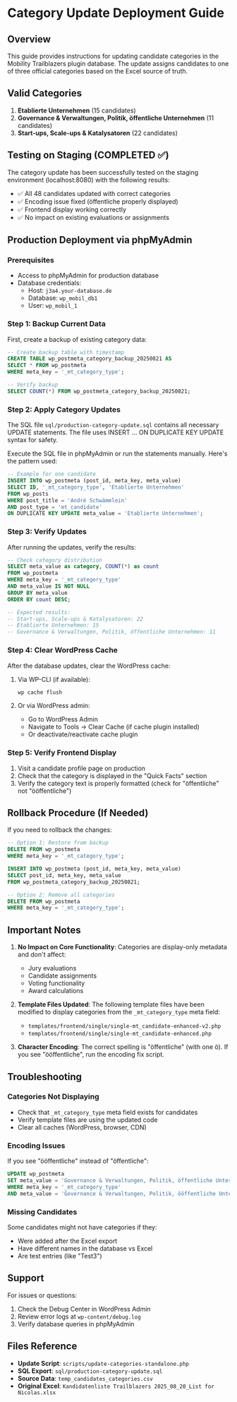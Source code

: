 # Category Update Deployment Guide

## Overview
This guide provides instructions for updating candidate categories in the Mobility Trailblazers plugin database. The update assigns candidates to one of three official categories based on the Excel source of truth.

## Valid Categories
1. **Etablierte Unternehmen** (15 candidates)
2. **Governance & Verwaltungen, Politik, öffentliche Unternehmen** (11 candidates)
3. **Start-ups, Scale-ups & Katalysatoren** (22 candidates)

## Testing on Staging (COMPLETED ✅)

The category update has been successfully tested on the staging environment (localhost:8080) with the following results:
- ✅ All 48 candidates updated with correct categories
- ✅ Encoding issue fixed (öffentliche properly displayed)
- ✅ Frontend display working correctly
- ✅ No impact on existing evaluations or assignments

## Production Deployment via phpMyAdmin

### Prerequisites
- Access to phpMyAdmin for production database
- Database credentials: 
  - Host: `j3a4.your-database.de`
  - Database: `wp_mobil_db1`
  - User: `wp_mobil_1`

### Step 1: Backup Current Data
First, create a backup of existing category data:

```sql
-- Create backup table with timestamp
CREATE TABLE wp_postmeta_category_backup_20250821 AS 
SELECT * FROM wp_postmeta 
WHERE meta_key = '_mt_category_type';

-- Verify backup
SELECT COUNT(*) FROM wp_postmeta_category_backup_20250821;
```

### Step 2: Apply Category Updates

The SQL file `sql/production-category-update.sql` contains all necessary UPDATE statements. The file uses INSERT ... ON DUPLICATE KEY UPDATE syntax for safety.

Execute the SQL file in phpMyAdmin or run the statements manually. Here's the pattern used:

```sql
-- Example for one candidate
INSERT INTO wp_postmeta (post_id, meta_key, meta_value)
SELECT ID, '_mt_category_type', 'Etablierte Unternehmen'
FROM wp_posts
WHERE post_title = 'André Schwämmlein' 
AND post_type = 'mt_candidate'
ON DUPLICATE KEY UPDATE meta_value = 'Etablierte Unternehmen';
```

### Step 3: Verify Updates

After running the updates, verify the results:

```sql
-- Check category distribution
SELECT meta_value as category, COUNT(*) as count
FROM wp_postmeta
WHERE meta_key = '_mt_category_type'
AND meta_value IS NOT NULL
GROUP BY meta_value
ORDER BY count DESC;

-- Expected results:
-- Start-ups, Scale-ups & Katalysatoren: 22
-- Etablierte Unternehmen: 15
-- Governance & Verwaltungen, Politik, öffentliche Unternehmen: 11
```

### Step 4: Clear WordPress Cache

After the database updates, clear the WordPress cache:

1. Via WP-CLI (if available):
   ```bash
   wp cache flush
   ```

2. Or via WordPress admin:
   - Go to WordPress Admin
   - Navigate to Tools → Clear Cache (if cache plugin installed)
   - Or deactivate/reactivate cache plugin

### Step 5: Verify Frontend Display

1. Visit a candidate profile page on production
2. Check that the category is displayed in the "Quick Facts" section
3. Verify the category text is properly formatted (check for "öffentliche" not "ööffentliche")

## Rollback Procedure (If Needed)

If you need to rollback the changes:

```sql
-- Option 1: Restore from backup
DELETE FROM wp_postmeta 
WHERE meta_key = '_mt_category_type';

INSERT INTO wp_postmeta (post_id, meta_key, meta_value)
SELECT post_id, meta_key, meta_value 
FROM wp_postmeta_category_backup_20250821;

-- Option 2: Remove all categories
DELETE FROM wp_postmeta 
WHERE meta_key = '_mt_category_type';
```

## Important Notes

1. **No Impact on Core Functionality**: Categories are display-only metadata and don't affect:
   - Jury evaluations
   - Candidate assignments
   - Voting functionality
   - Award calculations

2. **Template Files Updated**: The following template files have been modified to display categories from the `_mt_category_type` meta field:
   - `templates/frontend/single/single-mt_candidate-enhanced-v2.php`
   - `templates/frontend/single/single-mt_candidate-enhanced.php`

3. **Character Encoding**: The correct spelling is "öffentliche" (with one ö). If you see "ööffentliche", run the encoding fix script.

## Troubleshooting

### Categories Not Displaying
- Check that `_mt_category_type` meta field exists for candidates
- Verify template files are using the updated code
- Clear all caches (WordPress, browser, CDN)

### Encoding Issues
If you see "ööffentliche" instead of "öffentliche":
```sql
UPDATE wp_postmeta 
SET meta_value = 'Governance & Verwaltungen, Politik, öffentliche Unternehmen'
WHERE meta_key = '_mt_category_type' 
AND meta_value = 'Governance & Verwaltungen, Politik, ööffentliche Unternehmen';
```

### Missing Candidates
Some candidates might not have categories if they:
- Were added after the Excel export
- Have different names in the database vs Excel
- Are test entries (like "Test3")

## Support

For issues or questions:
1. Check the Debug Center in WordPress Admin
2. Review error logs at `wp-content/debug.log`
3. Verify database queries in phpMyAdmin

## Files Reference

- **Update Script**: `scripts/update-categories-standalone.php`
- **SQL Export**: `sql/production-category-update.sql`
- **Source Data**: `temp_candidates_categories.csv`
- **Original Excel**: `Kandidatenliste Trailblazers 2025_08_20_List for Nicolas.xlsx`